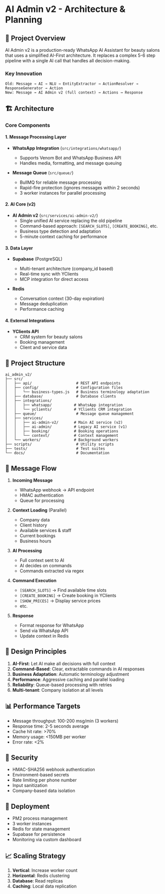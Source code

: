 # AI Admin v2 - Architecture & Planning

## 🎯 Project Overview

AI Admin v2 is a production-ready WhatsApp AI Assistant for beauty salons that uses a simplified AI-First architecture. It replaces a complex 5-6 step pipeline with a single AI call that handles all decision-making.

### Key Innovation
```
Old: Message → AI → NLU → EntityExtractor → ActionResolver → ResponseGenerator → Action
New: Message → AI Admin v2 (full context) → Actions → Response
```

## 🏗 Architecture

### Core Components

#### 1. Message Processing Layer
- **WhatsApp Integration** (`src/integrations/whatsapp/`)
  - Supports Venom Bot and WhatsApp Business API
  - Handles media, formatting, and message queuing
  
- **Message Queue** (`src/queue/`)
  - BullMQ for reliable message processing
  - Rapid-fire protection (ignores messages within 2 seconds)
  - 3 worker instances for parallel processing

#### 2. AI Core (v2)
- **AI Admin v2** (`src/services/ai-admin-v2/`)
  - Single unified AI service replacing the old pipeline
  - Command-based approach: `[SEARCH_SLOTS]`, `[CREATE_BOOKING]`, etc.
  - Business type detection and adaptation
  - 5-minute context caching for performance

#### 3. Data Layer
- **Supabase** (PostgreSQL)
  - Multi-tenant architecture (company_id based)
  - Real-time sync with YClients
  - MCP integration for direct access
  
- **Redis**
  - Conversation context (30-day expiration)
  - Message deduplication
  - Performance caching

#### 4. External Integrations
- **YClients API**
  - CRM system for beauty salons
  - Booking management
  - Client and service data
  
## 📁 Project Structure

```
ai_admin_v2/
├── src/
│   ├── api/                    # REST API endpoints
│   ├── config/                 # Configuration files
│   │   └── business-types.js   # Business terminology adaptation
│   ├── database/               # Database clients
│   ├── integrations/           
│   │   ├── whatsapp/          # WhatsApp integration
│   │   └── yclients/          # YClients CRM integration
│   ├── queue/                  # Message queue management
│   ├── services/
│   │   ├── ai-admin-v2/       # Main AI service (v2)
│   │   ├── ai-admin/          # Legacy AI service (v1)
│   │   ├── booking/           # Booking operations
│   │   └── context/           # Context management
│   └── workers/               # Background workers
├── scripts/                    # Utility scripts
├── tests/                      # Test suites
└── docs/                       # Documentation
```

## 🔄 Message Flow

1. **Incoming Message**
   - WhatsApp webhook → API endpoint
   - HMAC authentication
   - Queue for processing

2. **Context Loading** (Parallel)
   - Company data
   - Client history
   - Available services & staff
   - Current bookings
   - Business hours

3. **AI Processing**
   - Full context sent to AI
   - AI decides on commands
   - Commands extracted via regex

4. **Command Execution**
   - `[SEARCH_SLOTS]` → Find available time slots
   - `[CREATE_BOOKING]` → Create booking in YClients
   - `[SHOW_PRICES]` → Display service prices
   - etc.

5. **Response**
   - Format response for WhatsApp
   - Send via WhatsApp API
   - Update context in Redis

## 🎯 Design Principles

1. **AI-First**: Let AI make all decisions with full context
2. **Command-Based**: Clear, extractable commands in AI responses
3. **Business Adaptation**: Automatic terminology adjustment
4. **Performance**: Aggressive caching and parallel loading
5. **Reliability**: Queue-based processing with retries
6. **Multi-tenant**: Company isolation at all levels

## 📊 Performance Targets

- Message throughput: 100-200 msg/min (3 workers)
- Response time: 2-5 seconds average
- Cache hit rate: >70%
- Memory usage: <150MB per worker
- Error rate: <2%

## 🔐 Security

- HMAC-SHA256 webhook authentication
- Environment-based secrets
- Rate limiting per phone number
- Input sanitization
- Company-based data isolation

## 🚀 Deployment

- PM2 process management
- 3 worker instances
- Redis for state management
- Supabase for persistence
- Monitoring via custom dashboard

## 📈 Scaling Strategy

1. **Vertical**: Increase worker count
2. **Horizontal**: Redis clustering
3. **Database**: Read replicas
4. **Caching**: Local data replication